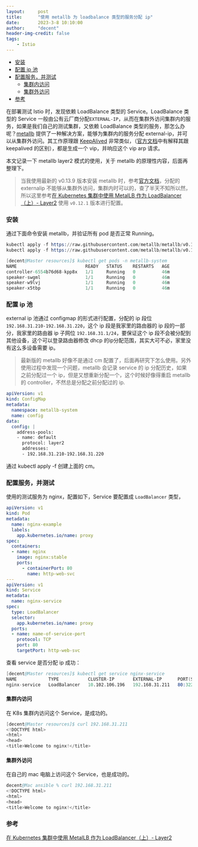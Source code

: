 ```yaml
---
layout:     post
title:      "使用 metallb 为 loadbalance 类型的服务分配 ip"
date:       2023-3-8 10:10:00
author:     "decent"
header-img-credit: false
tags:
    - Istio
---
```


- [安装](#安装)
- [配置 ip 池](#配置-ip-池)
- [配置服务，并测试](#配置服务并测试)
  - [集群内访问](#集群内访问)
  - [集群外访问](#集群外访问)
- [参考](#参考)

在部署测试 Istio 时，发现依赖 LoadBalance 类型的 Service。LoadBalance 类型的 Service 一般由公有云厂商分配`EXTERNAL-IP`，从而在集群外访问集群内的服务，如果是我们自己的测试集群，又依赖 LoadBalance 类型的服务，那怎么办呢？[metallb](https://github.com/metallb/metallb) 提供了一种解决方案，能够为集群内的服务分配 external-ip，并可以从集群外访问。其工作原理跟 [KeepAlived](https://loverhythm1990.github.io/2023/02/03/keepalived/) 非常类似，（[官方文档](https://metallb.universe.tf/concepts/layer2/#comparison-to-keepalived)中有解释其跟 keepalived 的区别），都是生成一个 vip，并响应这个 vip arp 请求。

本文记录一下 metallb layer2 模式的使用，关于 metallb 的原理性内容，后面再整理下。
> 当我使用最新的 v0.13.9 版本安装 metallb 时，参考[官方文档](https://metallb.universe.tf/installation/)，分配的 externalip 不能够从集群外访问，集群内时可以的，查了半天不知所以然，所以这里参考[在 Kubernetes 集群中使用 MetalLB 作为 LoadBalancer（上）- Layer2](https://atbug.com/load-balancer-service-with-metallb/) 使用 `v0.12.1` 版本进行配置。

### 安装
通过下面命令安装 metallb，并验证所有 pod 是否正常 Running。
```s
kubectl apply -f https://raw.githubusercontent.com/metallb/metallb/v0.12.1/manifests/namespace.yaml
kubectl apply -f https://raw.githubusercontent.com/metallb/metallb/v0.12.1/manifests/metallb.yaml

[decent@Master resources]$ kubectl get pods -n metallb-system
NAME                          READY   STATUS    RESTARTS   AGE
controller-6554b76d68-kpp8x   1/1     Running   0          46m
speaker-swgml                 1/1     Running   0          46m
speaker-w9lvj                 1/1     Running   0          46m
speaker-x5tbp                 1/1     Running   0          46m
```

### 配置 ip 池
external ip 池通过 configmap 的形式进行配置，分配的 ip 段位 `192.168.31.210-192.168.31.220`，这个 ip 段是我家里的路由器的 ip 段的一部分，我家里的路由器 ip 子网位 `192.168.31.1/24`，要保证这个 ip 段不会被分配到其他设备，这个可以登录路由器修改 dhcp 的ip分配范围，其实大可不必，家里没有这么多设备需要 ip。

> 最新版的 metallb 好像不是通过 cm 配置了，后面再研究下怎么使用。另外使用过程中发现一个问题，metallb 会记录 service 的 ip 分配历史，如果之前分配过一个 ip，但是又想重新分配一个，这个时候好像得重启 metallb 的 controller，不然总是分配之前分配过的 ip.

```yml
apiVersion: v1
kind: ConfigMap
metadata:
  namespace: metallb-system
  name: config
data:
  config: |
    address-pools:
    - name: default
      protocol: layer2
      addresses:
      - 192.168.31.210-192.168.31.220
```
通过 kubectl apply -f 创建上面的 cm。

### 配置服务，并测试
使用的测试服务为 nginx，配置如下，Service 要配置成 `LoadBalancer` 类型，
```yml
apiVersion: v1
kind: Pod
metadata:
  name: nginx-example
  labels:
    app.kubernetes.io/name: proxy
spec:
  containers:
  - name: nginx
    image: nginx:stable
    ports:
      - containerPort: 80
        name: http-web-svc
---
apiVersion: v1
kind: Service
metadata:
  name: nginx-service
spec:
  type: LoadBalancer
  selector:
    app.kubernetes.io/name: proxy
  ports:
  - name: name-of-service-port
    protocol: TCP
    port: 80
    targetPort: http-web-svc
```
查看 service 是否分配 ip 成功：
```s
[decent@Master resources]$ kubectl get service nginx-service
NAME            TYPE           CLUSTER-IP       EXTERNAL-IP      PORT(S)        AGE
nginx-service   LoadBalancer   10.102.106.196   192.168.31.211   80:32234/TCP   50m
```

#### 集群内访问
在 K8s 集群内访问这个 Service，是成功的。
```s
[decent@Master resources]$ curl 192.168.31.211
<!DOCTYPE html>
<html>
<head>
<title>Welcome to nginx!</title>
```

#### 集群外访问
在自己的 mac 电脑上访问这个 Service，也是成功的。
```s
decent@Mac ansible % curl 192.168.31.211
<!DOCTYPE html>
<html>
<head>
<title>Welcome to nginx!</title>
```

### 参考
[在 Kubernetes 集群中使用 MetalLB 作为 LoadBalancer（上）- Layer2](https://atbug.com/load-balancer-service-with-metallb/)